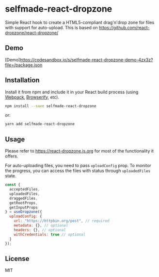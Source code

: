 # selfmade-react-dropzone

Simple React hook to create a HTML5-compliant drag'n'drop zone for files with support for auto-upload. This is based on https://github.com/react-dropzone/react-dropzone/

## Demo

[Demo]https://codesandbox.io/s/selfmade-react-dropzone-demo-4zx3z?file=/package.json

## Installation

Install it from npm and include it in your React build process (using [Webpack](http://webpack.github.io/), [Browserify](http://browserify.org/), etc).

```bash
npm install --save selfmade-react-dropzone
```

or:

```bash
yarn add selfmade-react-dropzone
```

## Usage

Please refer to https://react-dropzone.js.org for most of the functionality it offers.

For auto-uploading files, you need to pass `uploadConfig` prop. To monitor the progress, you can access the files with status through `uploadedFiles` state.

```javascript
const {
  acceptedFiles,
  uploadedFiles,
  draggedFiles,
  getRootProps,
  getInputProps
} = useDropzone({
  uploadConfig: {
    url: "https://httpbin.org/post", // required
    metadata: {}, // optional
    headers: {}, // optional
    withCredentials: true // optional
  }
});
```

## License

MIT
